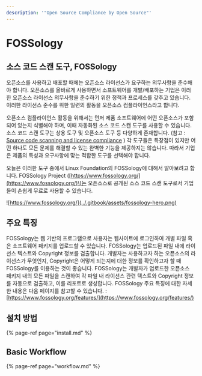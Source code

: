```yaml
---
description: '"Open Source Compliance by Open Source"'
---
```


# FOSSology

## 소스 코드 스캔 도구, FOSSology

오픈소스를 사용하고 배포할 때에는 오픈소스 라이선스가 요구하는 의무사항을 준수해야 합니다. 오픈소스를 올바르게 사용하면서 소프트웨어를 개발/배포하는 기업은 이러한 오픈소스 라이선스 의무사항을 준수하기 위한 정책과 프로세스를 갖추고 있습니다. 이러한 라이선스 준수를 위한 일련의 활동을 오픈소스 컴플라이언스라고 합니다. 

오픈소스 컴플라이언스 활동을 위해서는 먼저 제품 소프트웨어에 어떤 오픈소스가 포함되어 있는지 식별해야 하며, 이때 자동화된 소스 코드 스캔 도구를 사용할 수 있습니다. 소스 코드 스캔 도구는 상용 도구 및 오픈소스 도구 등 다양하게 존재합니다. \(참고 : [Source code scanning and license compliance](https://www.linuxfoundation.org/resources/open-source-guides/tools-managing-open-source-programs/#4) \) 각 도구들은 특장점이 있지만 어떤 하나도 모든 문제를 해결할 수 있는 완벽한 기능을 제공하지는 않습니다. 따라서 기업은 제품의 특성과 요구사항에 맞는 적합한 도구를 선택해야 합니다. 

오늘은 이러한 도구 중에서 Linux Foundation의 FOSSology에 대해서 알아보려고 합니다. FOSSology Project \([https://www.fossology.org/](https://www.fossology.org/)\)는 오픈소스로 공개된 소스 코드 스캔 도구로서 기업들이 손쉽게 무료로 사용할 수 있습니다. 

![https://www.fossology.org/](../.gitbook/assets/fossology-hero.png)

## 주요 특징

FOSSology는 웹 기반의 프로그램으로 사용자는 웹사이트에 로그인하여 개별 파일 혹은 소프트웨어 패키지를 업로드할 수 있습니다. FOSSology는 업로드된 파일 내에 라이선스 텍스트와 Copyright 정보를 검출합니다. 개발자는 사용하고자 하는 오픈소스의 라이선스가 무엇인지, Copyright은 어떻게 되는지에 대한 정보를 확인하고자 할 때 FOSSology를 이용하는 것이 좋습니다. FOSSology는 개발자가 업로드한 오픈소스 패키지 내의 모든 파일을 스캔하여 각 파일 내 라이선스 관련 텍스트와 Copyright 정보를 자동으로 검출하고, 이를 리포트로 생성합니다. FOSSology 주요 특징에 대한 자세한 내용은 다음 페이지를 참고할 수 있습니다. : [https://www.fossology.org/features/](https://www.fossology.org/features/)

## 설치 방법

{% page-ref page="install.md" %}

## Basic Workflow

{% page-ref page="workflow.md" %}

